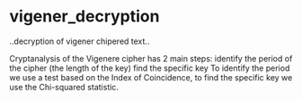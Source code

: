 # vigener_decryption
..decryption of vigener chipered text..

Cryptanalysis of the Vigenere cipher has 2 main steps: 
identify the period of the cipher (the length of the key)
find the specific key
To identify the period we use a test based on the Index of Coincidence, 
to find the specific key we use the Chi-squared statistic.
